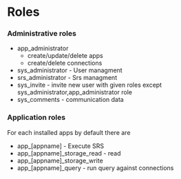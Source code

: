 # Roles



### Administrative roles

- app_administrator 
  - create/update/delete  apps 
  - create/delete connections
- sys_administrator - User managment
- srs_administrator - Srs managment
- sys_invite - invite new user with given roles except sys_administrator,app_administrator   role
- sys_comments - communication data


### Application roles

For each  installed apps by default there are

- app_[appname] - Execute SRS
- app_[appname]_storage_read - read
- app_[appname]_storage_write 
- app_[appname]_query  - run query against connections 

